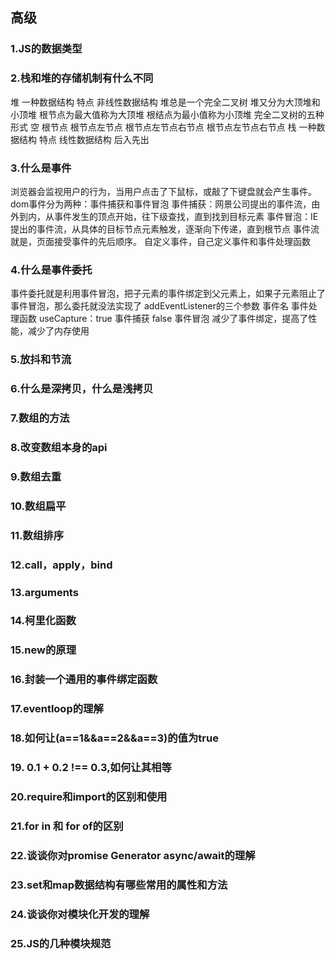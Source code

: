## 高级
### 1.JS的数据类型
### 2.栈和堆的存储机制有什么不同
堆 一种数据结构
特点 非线性数据结构 堆总是一个完全二叉树
堆又分为大顶堆和小顶堆
根节点为最大值称为大顶堆
根结点为最小值称为小顶堆
完全二叉树的五种形式
空 根节点 根节点左节点 根节点左节点右节点 根节点左节点右节点
栈 一种数据结构
特点 线性数据结构 后入先出
### 3.什么是事件
浏览器会监视用户的行为，当用户点击了下鼠标，或敲了下键盘就会产生事件。
dom事件分为两种：事件捕获和事件冒泡
事件捕获：网景公司提出的事件流，由外到内，从事件发生的顶点开始，往下级查找，直到找到目标元素
事件冒泡：IE提出的事件流，从具体的目标节点元素触发，逐渐向下传递，直到根节点
事件流就是，页面接受事件的先后顺序。
自定义事件，自己定义事件和事件处理函数
 
### 4.什么是事件委托
事件委托就是利用事件冒泡，把子元素的事件绑定到父元素上，如果子元素阻止了事件冒泡，那么委托就没法实现了
addEventListener的三个参数
事件名
事件处理函数
useCapture：true 事件捕获 false 事件冒泡
减少了事件绑定，提高了性能，减少了内存使用

### 5.放抖和节流
### 6.什么是深拷贝，什么是浅拷贝
### 7.数组的方法
### 8.改变数组本身的api
### 9.数组去重
### 10.数组扁平
### 11.数组排序
### 12.call，apply，bind
### 13.arguments
### 14.柯里化函数
### 15.new的原理
### 16.封装一个通用的事件绑定函数
### 17.eventloop的理解
### 18.如何让(a==1&&a==2&&a==3)的值为true
### 19. 0.1 + 0.2 !== 0.3,如何让其相等
### 20.require和import的区别和使用
### 21.for in 和 for of的区别
### 22.谈谈你对promise Generator async/await的理解
### 23.set和map数据结构有哪些常用的属性和方法
### 24.谈谈你对模块化开发的理解
### 25.JS的几种模块规范 